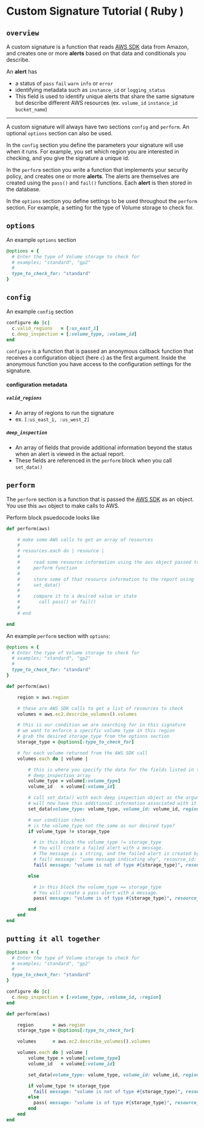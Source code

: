 # Custom Signature Tutorial ( Ruby )

## `overview`
A custom signature is a function that reads [AWS SDK](http://docs.aws.amazon.com/sdkforruby/api/) data from Amazon, and creates one or more __alerts__ based on that data and conditionals you describe.  

An __alert__ has
* a status of `pass` `fail` `warn` `info` or `error`
* identifying metadata such as `instance_id` or `logging_status`
* This field is used to identify unique alerts that share the same signature but describe different AWS resources (ex. `volume_id` `instance_id` `bucket_name`)

* * *

A custom signature will always have two sections `config` and `perform`. An optional `options` section can also be used.

In the `config` section you define the parameters your signature will use when it runs. For example, you set which region you are interested in checking, and you give the signature a unique id.

In the `perform` section you write a function that implements your security policy, and creates one or more __alerts__.  The alerts are themselves are created using the `pass()` and `fail()` functions. Each __alert__ is then stored in the database.

In the `options` section you define settings to be used throughout the `perform` section. For example, a setting for the type of Volume storage to check for. 

## `options`

An example `options` section
```ruby
@options = {
  # Enter the type of Volume storage to check for
  # examples; "standard", "gp2"
  #
  type_to_check_for: "standard"
}
```

## `config`

An example `config` section
```ruby
configure do |c|
  c.valid_regions   = [:us_east_1]
  c.deep_inspection = [:volume_type, :volume_id]
end
```

`configure` is a function that is passed an anonymous callback function that receives a configuration object (here `c`) as the first argument.  Inside the anonymous function you have access to the configuration settings for the signature.

#### configuration metadata

##### `valid_regions`
* An array of regions to run the signature
* ex. `[:us_east_1, :us_west_2]`

##### `deep_inspection`
* An array of fields that provide additional information beyond the status when
an alert is viewed in the actual report.  
* These fields are referenced in the `perform` block when you call
`set_data()`

## `perform`

The `perform` section is a function that is passed the
 [AWS SDK](http://docs.aws.amazon.com/sdkforruby/api/) as an object.  You use
this `aws` object to make calls to AWS.  

Perform block psuedocode looks like
```ruby
def perform(aws)

    # make some AWS calls to get an array of resources
    # 
    # resources.each do | resource |
    #
    #     read some resource information using the aws object passed to the
    #     perform function
    # 
    #     store some of that resource information to the report using
    #     set_data()
    #
    #     compare it to a desired value or state
    #       call pass() or fail()
    #  
    # end

end
```

An example `perform` section with `options`:
```ruby
@options = {
  # Enter the type of Volume storage to check for
  # examples; "standard", "gp2"
  #
  type_to_check_for: "standard"
}

def perform(aws)

    region = aws.region

    # these are AWS SDK calls to get a list of resources to check
    volumes = aws.ec2.describe_volumes().volumes

    # this is our condition we are searching for in this signature
    # we want to enforce a specific volume type in this region
    # grab the desired storage_type from the options section
    storage_type = @options[:type_to_check_for]

    # for each volume returned from the AWS SDK call
    volumes.each do | volume |

        # this is where you specify the data for the fields listed in the
        # deep_inspection array
        volume_type = volume[:volume_type]
        volume_id   = volume[:volume_id]

        # call set_data() with each deep inspection object as the argument
        # will now have this additional information associated with it
        set_data(volume_type: volume_type, volume_id: volume_id, region: region)

        # our condition check
        # is the volume_type not the same as our desired type?
        if volume_type != storage_type

          # in this block the volume_type != storage_type
          # You will create a failed alert with a message.
          # The message is a string, and the failed alert is created by calling
          # fail( message: "some message indicating why", resource_id: resource_id)
          fail( message: "volume is not of type #{storage_type}", resource_id: volume_id)

        else

          # in this block the volume_type == storage_type
          # You will create a pass alert with a message.
          pass( message: "volume is of type #{storage_type}", resource_id: volume_id)

        end
    end
end
```

## `putting it all together`
```ruby
@options = {
  # Enter the type of Volume storage to check for
  # examples; "standard", "gp2"
  #
  type_to_check_for: "standard"
}

configure do |c|
  c.deep_inspection = [:volume_type, :volume_id, :region]
end

def perform(aws)

    region       = aws.region
    storage_type = @options[:type_to_check_for]

    volumes      = aws.ec2.describe_volumes().volumes

    volumes.each do | volume |
        volume_type = volume[:volume_type]
        volume_id   = volume[:volume_id]

        set_data(volume_type: volume_type, volume_id: volume_id, region: region)

        if volume_type != storage_type
          fail( message: "volume is not of type #{storage_type}", resource_id: volume_id)
        else
          pass( message: "volume is of type #{storage_type}", resource_id: volume_id)
        end
    end
end
```
